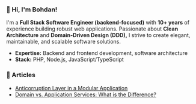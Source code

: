 ### 👋 Hi, I'm Bohdan!  

I'm a **Full Stack Software Engineer (backend-focused)** with **10+ years** of experience building robust web applications. Passionate about **Clean Architecture** and **Domain-Driven Design (DDD),** I strive to create elegant, maintainable, and scalable software solutions.  

- **Expertise:** Backend and frontend development, software architecture  
- **Stack:** PHP, Node.js, JavaScript/TypeScript  

### 📄 Articles  
- [Anticorruption Layer in a Modular Application](https://dev.to/benedya/anticorruption-layer-in-a-modular-application-53pe)
- [Domain vs. Application Services: What is the Difference?](https://dev.to/benedya/draft-domain-vs-application-services-what-is-difference-2867)  
